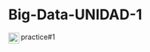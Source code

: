 # Big-Data-UNIDAD-1

<a>
  practice#1
  <a href="https://github.com/pakito97/Big-Data-UNIDAD-1/blob/main/practice%231.md">
  <img align="left" alt=" Github" width="22px" src="https://cdn.jsdelivr.net/npm/simple-icons@v3/icons/github.svg" />
</a>

